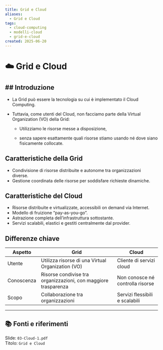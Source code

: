 ```yaml
---
title: Grid e Cloud
aliases:
  - Grid e Cloud
tags:
  - cloud-computing
  - modelli-cloud
  - grid-e-cloud
created: 2025-06-20
---
```

# ☁️ Grid e Cloud

## ## Introduzione

- La Grid può essere la tecnologia su cui è implementato il Cloud Computing.
    
- Tuttavia, come utenti del Cloud, non facciamo parte della Virtual Organization (VO) della Grid:
    
    - Utilizziamo le risorse messe a disposizione,
        
    - senza sapere esattamente quali risorse stiamo usando né dove siano fisicamente collocate.

## Caratteristiche della Grid

- Condivisione di risorse distribuite e autonome tra organizzazioni diverse.  
- Gestione coordinata delle risorse per soddisfare richieste dinamiche.

## Caratteristiche del Cloud

- Risorse distribuite e virtualizzate, accessibili on demand via Internet.  
- Modello di fruizione “pay-as-you-go”.  
- Astrazione completa dell’infrastruttura sottostante.  
- Servizi scalabili, elastici e gestiti centralmente dal provider.

## Differenze chiave

| Aspetto    | Grid                                                           | Cloud                            |
| ---------- | -------------------------------------------------------------- | -------------------------------- |
| Utente     | Utilizza risorse di una Virtual Organization (VO)              | Cliente di servizi cloud         |
| Conoscenza | Risorse condivise tra organizzazioni, con maggiore trasparenza | Non conosce né controlla risorse |
|Scopo|Collaborazione tra organizzazioni|Servizi flessibili e scalabili|

---

## 📚 Fonti e riferimenti  
Slide: `03-Cloud-1.pdf`  
Titolo: `Grid e Cloud`
